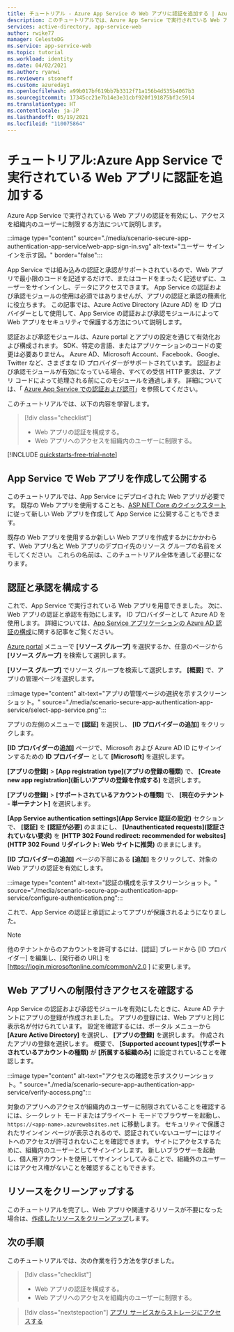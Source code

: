 ```yaml
---
title: チュートリアル - Azure App Service の Web アプリに認証を追加する | Azure
description: このチュートリアルでは、Azure App Service で実行されている Web アプリの認証と承認を有効にする方法について説明します。 Web アプリへのアクセスを組織内のユーザーに制限します。
services: active-directory, app-service-web
author: rwike77
manager: CelesteDG
ms.service: app-service-web
ms.topic: tutorial
ms.workload: identity
ms.date: 04/02/2021
ms.author: ryanwi
ms.reviewer: stsoneff
ms.custom: azureday1
ms.openlocfilehash: a99b017bf619bb7b3312f71a156b4d535b4067b3
ms.sourcegitcommit: 17345cc21e7b14e3e31cbf920f191875bf3c5914
ms.translationtype: HT
ms.contentlocale: ja-JP
ms.lasthandoff: 05/19/2021
ms.locfileid: "110075864"
---
```

# <a name="tutorial-add-authentication-to-your-web-app-running-on-azure-app-service"></a>チュートリアル:Azure App Service で実行されている Web アプリに認証を追加する

Azure App Service で実行されている Web アプリの認証を有効にし、アクセスを組織内のユーザーに制限する方法について説明します。

:::image type="content" source="./media/scenario-secure-app-authentication-app-service/web-app-sign-in.svg" alt-text="ユーザー サインインを示す図。" border="false":::

App Service では組み込みの認証と承認がサポートされているので、Web アプリで最小限のコードを記述するだけで、またはコードをまったく記述せずに、ユーザーをサインインし、データにアクセスできます。 App Service の認証および承認モジュールの使用は必須ではありませんが、アプリの認証と承認の簡素化に役立ちます。 この記事では、Azure Active Directory (Azure AD) を ID プロバイダーとして使用して、App Service の認証および承認モジュールによって Web アプリをセキュリティで保護する方法について説明します。

認証および承認モジュールは、Azure portal とアプリの設定を通じて有効化および構成されます。 SDK、特定の言語、またはアプリケーションのコードの変更は必要ありません。 Azure AD、Microsoft Account、Facebook、Google、Twitter など、さまざまな ID プロバイダーがサポートされています。 認証および承認モジュールが有効になっている場合、すべての受信 HTTP 要求は、アプリ コードによって処理される前にこのモジュールを通過します。 詳細については、「 [Azure App Service での認証および認可](overview-authentication-authorization.md)」を参照してください。

このチュートリアルでは、以下の内容を学習します。

> [!div class="checklist"]
>
> * Web アプリの認証を構成する。
> * Web アプリへのアクセスを組織内のユーザーに制限する。

[!INCLUDE [quickstarts-free-trial-note](../../includes/quickstarts-free-trial-note.md)]

## <a name="create-and-publish-a-web-app-on-app-service"></a>App Service で Web アプリを作成して公開する

このチュートリアルでは、App Service にデプロイされた Web アプリが必要です。 既存の Web アプリを使用することも、[ASP.NET Core のクイックスタート](quickstart-dotnetcore.md)に従って新しい Web アプリを作成して App Service に公開することもできます。

既存の Web アプリを使用するか新しい Web アプリを作成するかにかかわらず、Web アプリ名と Web アプリのデプロイ先のリソース グループの名前をメモしてください。 これらの名前は、このチュートリアル全体を通して必要になります。 

## <a name="configure-authentication-and-authorization"></a>認証と承認を構成する

これで、App Service で実行されている Web アプリを用意できました。 次に、Web アプリの認証と承認を有効にします。 ID プロバイダーとして Azure AD を使用します。 詳細については、[App Service アプリケーションの Azure AD 認証の構成](configure-authentication-provider-aad.md)に関する記事をご覧ください。

[Azure portal](https://portal.azure.com) メニューで **[リソース グループ]** を選択するか、任意のページから **[リソース グループ]** を検索して選択します。

**[リソース グループ]** でリソース グループを検索して選択します。 **[概要]** で、アプリの管理ページを選択します。

:::image type="content" alt-text="アプリの管理ページの選択を示すスクリーンショット。" source="./media/scenario-secure-app-authentication-app-service/select-app-service.png":::

アプリの左側のメニューで **[認証]** を選択し、 **[ID プロバイダーの追加]** をクリックします。

**[ID プロバイダーの追加]** ページで、Microsoft および Azure AD ID にサインインするための **ID プロバイダー** として **[Microsoft]** を選択します。

**[アプリの登録]**  >  **[App registration type]\(アプリの登録の種類\)** で、 **[Create new app registration]\(新しいアプリの登録を作成する\)** を選択します。

**[アプリの登録]**  >  **[サポートされているアカウントの種類]** で、 **[現在のテナント - 単一テナント]** を選択します。

**[App Service authentication settings]\(App Service 認証の設定\)** セクションで、 **[認証]** を **[認証が必要]** のままにし、 **[Unauthenticated requests]\(認証されていない要求\)** を **[HTTP 302 Found redirect: recommended for websites]\(HTTP 302 Found リダイレクト: Web サイトに推奨\)** のままにします。

**[ID プロバイダーの追加]** ページの下部にある **[追加]** をクリックして、対象の Web アプリの認証を有効にします。

:::image type="content" alt-text="認証の構成を示すスクリーンショット。" source="./media/scenario-secure-app-authentication-app-service/configure-authentication.png":::

これで、App Service の認証と承認によってアプリが保護されるようになりました。

> [!NOTE]
> 他のテナントからのアカウントを許可するには、[認証] ブレードから [ID プロバイダー] を編集し、[発行者の URL] を [https://login.microsoftonline.com/common/v2.0 ] に変更します。
>

## <a name="verify-limited-access-to-the-web-app"></a>Web アプリへの制限付きアクセスを確認する

App Service の認証および承認モジュールを有効にしたときに、Azure AD テナントにアプリの登録が作成されました。 アプリの登録には、Web アプリと同じ表示名が付けられています。 設定を確認するには、ポータル メニューから **[Azure Active Directory]** を選択し、 **[アプリの登録]** を選択します。 作成されたアプリの登録を選択します。 概要で、 **[Supported account types]\(サポートされているアカウントの種類\)** が **[所属する組織のみ]** に設定されていることを確認します。

:::image type="content" alt-text="アクセスの確認を示すスクリーンショット。" source="./media/scenario-secure-app-authentication-app-service/verify-access.png":::

対象のアプリへのアクセスが組織内のユーザーに制限されていることを確認するには、シークレット モードまたはプライベート モードでブラウザーを起動し、`https://<app-name>.azurewebsites.net` に移動します。 セキュリティで保護されたサインイン ページが表示されるので、認証されていないユーザーにはサイトへのアクセスが許可されないことを確認できます。 サイトにアクセスするために、組織内のユーザーとしてサインインします。 新しいブラウザーを起動し、個人用アカウントを使用してサインインしてみることで、組織外のユーザーにはアクセス権がないことを確認することもできます。

## <a name="clean-up-resources"></a>リソースをクリーンアップする

このチュートリアルを完了し、Web アプリや関連するリソースが不要になった場合は、[作成したリソースをクリーンアップ](scenario-secure-app-clean-up-resources.md)します。

## <a name="next-steps"></a>次の手順

このチュートリアルでは、次の作業を行う方法を学びました。

> [!div class="checklist"]
>
> * Web アプリの認証を構成する。
> * Web アプリへのアクセスを組織内のユーザーに制限する。

> [!div class="nextstepaction"]
> [アプリ サービスからストレージにアクセスする](scenario-secure-app-access-storage.md)
